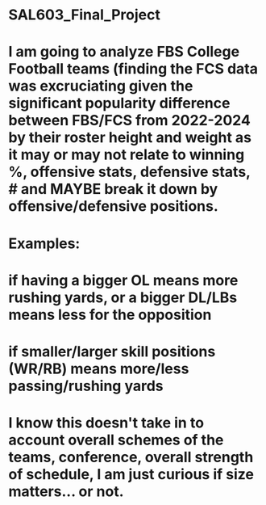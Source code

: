 # SAL603_Final_Project
# I am going to analyze FBS College Football teams (finding the FCS data was excruciating given the significant popularity difference between FBS/FCS from 2022-2024 by their roster height and weight as it may or may not relate to winning %, offensive stats, defensive stats, # and MAYBE break it down by offensive/defensive positions. 
# Examples: 
  # if having a bigger OL means more rushing yards, or a bigger DL/LBs means less for the opposition
  # if smaller/larger skill positions (WR/RB) means more/less passing/rushing yards
# I know this doesn't take in to account overall schemes of the teams, conference, overall strength of schedule, I am just curious if size matters... or not.
